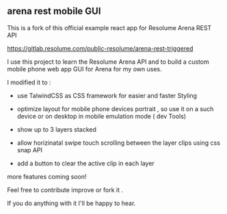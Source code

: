arena rest mobile GUI 
------------------

This is a fork of this official example react app for Resolume Arena REST API 

https://gitlab.resolume.com/public-resolume/arena-rest-triggered

I use this project to learn the Resolume Arena API and to build a custom mobile phone web app GUI for Arena for my own uses. 

I modified it to :

- use TalwindCSS as CSS framework for easier and faster Styling

- optimize layout for mobile phone devices portrait , so use it on a such device or on desktop in mobile emulation mode ( dev Tools) 

- show up to 3 layers stacked
 
- allow horizinatal swipe touch scrolling between the layer clips using css snap API 

- add a button to clear the active clip in each layer

more features coming soon!

Feel free to contribute  improve or fork it .

If you do anything with it I'll be happy to hear.

